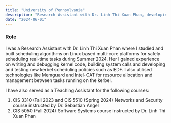 ```yaml
---
title: "University of Pennsylvania"
description: "Research Assistant with Dr. Linh Thi Xuan Phan, developing scheduling algorithms for real-time tasks on Linux multi-core platforms. Teaching Assistant for CIS 3310, CIS 5510, and CIS 5050"
date: "2024-06-01"
---
```


### Role

I was a Research Assistant with Dr. Linh Thi Xuan Phan where I studied and built scheduling algorithms on Linux based multi-core platforms for safely scheduling real-time tasks during Summer 2024. Her I gained experience on writing and debugging kernel code, building system calls and developing and testing new kerbel scheduling policies such as EDF. I also utilised technologies like Memguard and Intel-CAT for resource allocation and management between tasks running on the kerbel.

I have also served as a Teaching Assistant for the following courses:
1. CIS 3310 (Fall 2023 and CIS 5510 (Spring 2024) Networks and Security course instructed by Dr. Sebastian Angel
2. CIS 5050 (Fall 2024) Software Systems course instructed by Dr. Linh Thi Xuan Phan